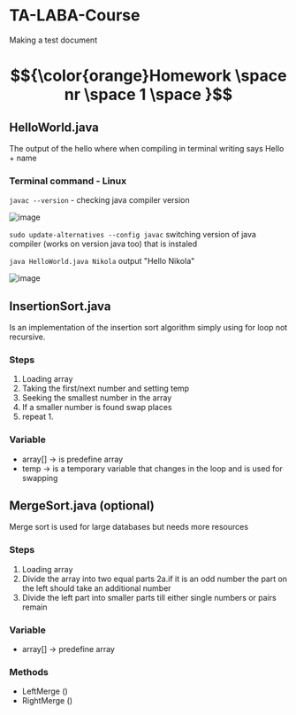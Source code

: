 # TA-LABA-Course
Making a test document

#  $${\color{orange}Homework \space  nr \space  1 \space }$$

## HelloWorld.java
The output of the hello where when compiling in terminal writing says Hello + name

### Terminal command - Linux
```javac --version``` - checking java compiler version

![image](https://github.com/user-attachments/assets/e1fade87-0c1d-47fb-b23e-c64a9dfac215)

```sudo update-alternatives --config javac``` switching version of java compiler (works on version java too) that is instaled


```java HelloWorld.java Nikola``` output "Hello Nikola"

![image](https://github.com/user-attachments/assets/21c95190-936f-46be-ad95-97b7a4485a0c)


## InsertionSort.java
Is an implementation of the insertion sort algorithm simply using for loop not recursive.

### Steps
  1. Loading array
  2. Taking the first/next number and setting temp 
  3. Seeking the smallest number in the array
  4. If a smaller number is found swap places
  5. repeat 1.
   
### Variable
- array[] -> is predefine array
- temp -> is a temporary variable that changes in the loop and is used for swapping 

## MergeSort.java (optional)
Merge sort is used for large databases but needs more resources

### Steps
 1. Loading array
 2. Divide the array into two equal parts
   2a.if it is an odd number the part on the left should take an additional number
 3. Divide the left part into smaller parts till either single numbers or pairs remain

### Variable
- array[] -> predefine array

### Methods
- LeftMerge ()
- RightMerge ()


